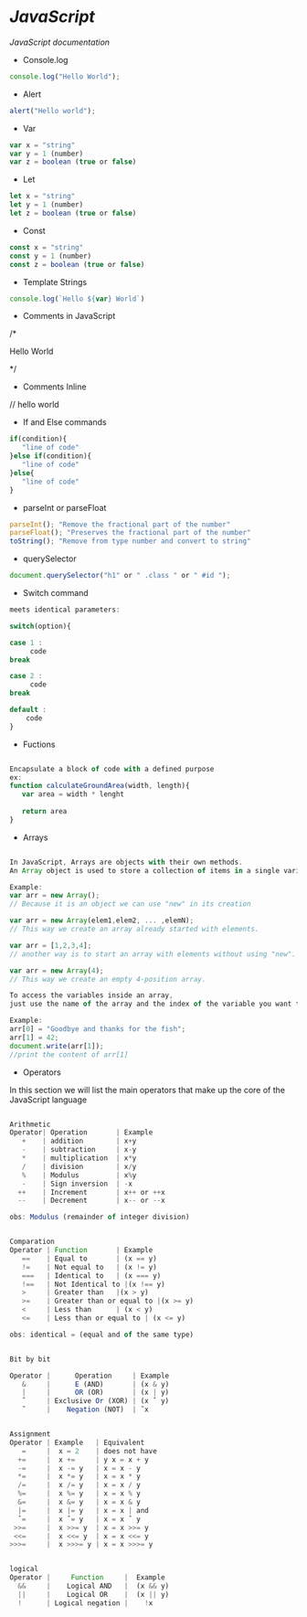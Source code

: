 # _JavaScript_
_JavaScript documentation_

* Console.log
~~~javascript
console.log("Hello World");
~~~

* Alert
~~~javascript
alert("Hello world");
~~~

* Var 
~~~javascript
var x = "string"
var y = 1 (number)
var z = boolean (true or false)
~~~

* Let
~~~javascript
let x = "string"
let y = 1 (number)
let z = boolean (true or false)
~~~

* Const
~~~javascript
const x = "string"
const y = 1 (number)
const z = boolean (true or false)
~~~

* Template Strings
~~~javascript
console.log(`Hello ${var} World`)
~~~

* Comments in JavaScript

/*

 Hello World
 
*/ 

* Comments Inline

// hello world

* If and Else commands
~~~javascript
if(condition){
   "line of code"
}else if(condition){
   "line of code"
}else{
   "line of code"
}
~~~

* parseInt or parseFloat
~~~javascript
parseInt(); "Remove the fractional part of the number"
parseFloat(); "Preserves the fractional part of the number"
toString(); "Remove from type number and convert to string"
~~~

* querySelector
~~~javascript
document.querySelector("h1" or " .class " or " #id ");
~~~

* Switch command
~~~javascript
meets identical parameters:

switch(option){

case 1 :
     code
break

case 2 :
     code
break

default :
    code
}
~~~

* Fuctions 
~~~javascript

Encapsulate a block of code with a defined purpose
ex:
function calculateGroundArea(width, length){
   var area = width * lenght
   
   return area
}

~~~

* Arrays
~~~javascript

In JavaScript, Arrays are objects with their own methods.
An Array object is used to store a collection of items in a single variable.

Example:
var arr = new Array();
// Because it is an object we can use "new" in its creation

var arr = new Array(elem1,elem2, ... ,elemN);
// This way we create an array already started with elements.

var arr = [1,2,3,4];
// another way is to start an array with elements without using "new".

var arr = new Array(4);
// This way we create an empty 4-position array.

To access the variables inside an array, 
just use the name of the array and the index of the variable you want to access.

Example:
arr[0] = "Goodbye and thanks for the fish";
arr[1] = 42;
document.write(arr[1]);
//print the content of arr[1]

~~~

* Operators

In this section we will list the main operators that make up the core of the JavaScript language
~~~javascript

Arithmetic
Operator| Operation       | Example
   +    | addition        | x+y
   -    | subtraction     | x-y
   *    | multiplication  | x*y
   /    | division        | x/y
   %    | Modulus         | x%y
   -    | Sign inversion  | -x
  ++    | Increment       | x++ or ++x
  --    | Decrement       | x-- or --x

obs: Modulus (remainder of integer division)
~~~

~~~javascript

Comparation
Operator | Function       | Example
   ==    | Equal to       | (x == y)
   !=    | Not equal to   | (x != y)
   ===   | Identical to   | (x === y)
   !==   | Not Identical to |(x !== y)
   >     | Greater than   |(x > y)
   >=    | Greater than or equal to |(x >= y)
   <     | Less than      | (x < y)
   <=    | Less than or equal to | (x <= y)

obs: identical = (equal and of the same type)
~~~

~~~javascript

Bit by bit

Operator |      Operation     | Example
   &     |      E (AND)       | (x & y)
   |     |      OR (OR)       | (x | y)
   ˆ     | Exclusive Or (XOR) | (x ˆ y)
   ˜     |    Negation (NOT)  | ˜x

~~~

~~~javascript

Assignment
Operator | Example   | Equivalent
   =     |  x = 2    | does not have
  +=     |  x +=     | y x = x + y
  -=     |  x -= y   | x = x - y
  *=     |  x *= y   | x = x * y
  /=     |  x /= y   | x = x / y
  %=     |  x %= y   | x = x % y
  &=     |  x &= y   | x = x & y
  |=     |  x |= y   | x = x | and
  ˆ=     |  x ˆ= y   | x = x ˆ y
 >>=     |  x >>= y  | x = x >>= y
 <<=     |  x <<= y  | x = x <<= y
>>>=     |  x >>>= y | x = x >>>= y

~~~

~~~javascript

logical
Operator |     Function     |  Example
  &&     |    Logical AND   |  (x && y)
  ||     |    Logical OR    |  (x || y)
  !      | Logical negation |    !x

~~~
